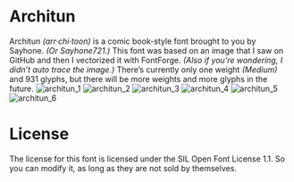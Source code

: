 # Architun
Architun *(arr·chi·toon)* is a comic book-style font brought to you by Sayhone. *(Or Sayhone721.)*
This font was based on an image that I saw on GitHub and then I vectorized it with FontForge. *(Also if you’re wondering, I didn’t auto trace the image.)* There’s currently only one weight *(Medium)* and 931 glyphs, but there will be more weights and more glyphs in the future.
![architun_1](https://user-images.githubusercontent.com/92538982/195961552-69d8d1c1-9c3e-49d2-af0a-2ec935d0b410.svg)
![architun_2](https://user-images.githubusercontent.com/92538982/195966592-55609b56-f334-44db-9b83-6c797e0fcbc7.svg)
![architun_3](https://user-images.githubusercontent.com/92538982/195968519-40ce06d1-ad27-4772-ace9-012aef996ff7.svg)
![architun_4](https://user-images.githubusercontent.com/92538982/195968749-e58fce39-3ba5-4e32-a30d-97c7d9e3878c.svg)
![architun_5](https://user-images.githubusercontent.com/92538982/195968400-03a9f30a-ffb7-43b4-a5af-0a5713835c9c.svg)
![architun_6](https://user-images.githubusercontent.com/92538982/195963615-9f0acc26-0aa1-42ab-a2f9-8270caa05e85.svg)
# License
The license for this font is licensed under the SIL Open Font License 1.1. So you can modify it, as long as they are not sold by themselves.
